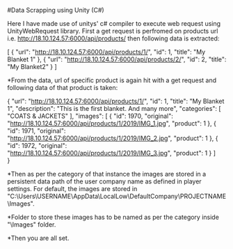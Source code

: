 #Data Scrapping using Unity (C#)

Here I have made use of unitys' c# compiler to execute web request using UnityWebRequest library. First a get request
is perfromed on products url i.e. http://18.10.124.57:6000/api/products/ then following data is extracted:

[
    {
        "url": "http://18.10.124.57:6000/api/products/1/",
        "id": 1,
        "title": "My Blanket 1"
    },
    {
        "url": "http://18.10.124.57:6000/api/products/2/",
        "id": 2,
        "title": "My Blanket2"
    }
]

*From the data, url of specific product is again hit with a get request and following data of that product is taken:


{
    "url": "http://18.10.124.57:6000/api/products/1/",
    "id": 1,
    "title": "My Blanket 1",
    "description": "This is the first blanket. And many more",
    "categories": [
        "COATS & JACKETS"
    ],
    "images": [
        {
            "id": 1970,
            "original": "http://18.10.124.57:6000/api/products/1/2019/IMG_1.jpg",
            "product": 1
        },
        {
            "id": 1971,
            "original": "http://18.10.124.57:6000/api/products/1/2019/IMG_2.jpg",
            "product": 1
        },
	{
            "id": 1972,
            "original": "http://18.10.124.57:6000/api/products/1/2019/IMG_3.jpg",
            "product": 1
        }
    ]	
}

*Then as per the category of that instance the images are stored in a persistent data path of the user company name as
defined in player settings. For default, the images are stored in "C:\Users\USERNAME\AppData\LocalLow\DefaultCompany\PROJECTNAME\Images\".

*Folder to store these images has to be named as per the category inside "\Images" folder.

*Then you are all set.